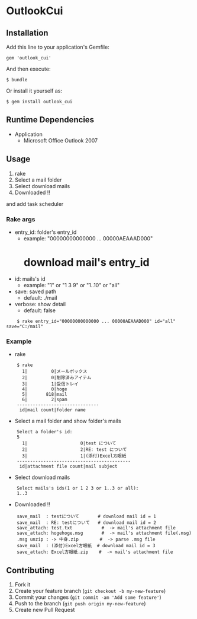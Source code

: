 # OutlookCui

## Installation

Add this line to your application's Gemfile:

    gem 'outlook_cui'

And then execute:

    $ bundle

Or install it yourself as:

    $ gem install outlook_cui

## Runtime Dependencies

- Application
  - Microsoft Office Outlook 2007

## Usage

1. rake
1. Select a mail folder
1. Select download mails
1. Downloaded !!

and add task scheduler

### Rake args

- entry_id: folder's entry_id 
  - example: "00000000000000 ... 00000AEAAAD000"
      # download mail's entry_id
- id: mails's id
  - example: "1" or "1 3 9" or "1..10" or "all"
- save: saved path
  - default: ./mail
- verbose: show detail
  - default: false

```
    $ rake entry_id="00000000000000 ... 00000AEAAAD000" id="all" save="C:/mail"
```

### Example

- rake

```
    $ rake
      1|         0|メールボックス
      2|         0|削除済みアイテム
      3|         1|受信トレイ
      4|         0|hoge
      5|       818|mail
      6|         2|spam
    -------------------------------
     id|mail count|folder name
```

- Select a mail folder and show folder's mails

```
    Select a folder's id:
    5
      1|                    0|test について
      2|                    2|RE: test について
      3|                    1|(添付)Excel方眼紙
    -------------------------------------------
     id|attachment file count|mail subject
```

- Select download mails

```
    Select mails's ids(1 or 1 2 3 or 1..3 or all):
    1..3
```

- Downloaded !!

```
    save_mail  : testについて       # download mail id = 1
    save_mail  : RE: testについて   # download mail id = 2
    save_attach: test.txt           #  -> mail's attachment file
    save_attach: hogehoge.msg       #  -> mail's attachment file(.msg)
    .msg unzip : -> 中身.zip        #  -> parse .msg file
    save_mail  : (添付)Excel方眼紙  # download mail id = 3
    save_attach: Excel方眼紙.zip    #  -> mail's attachment file
```

## Contributing

1. Fork it
2. Create your feature branch (`git checkout -b my-new-feature`)
3. Commit your changes (`git commit -am 'Add some feature'`)
4. Push to the branch (`git push origin my-new-feature`)
5. Create new Pull Request
